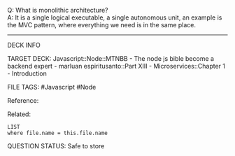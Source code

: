 Q: What is monolithic architecture?  
A: It is a single logical executable, a single autonomous unit, an example is the MVC pattern, where everything we need is in the same place.
<!--ID: 1693660758392-->

---

DECK INFO

TARGET DECK: Javascript::Node::MTNBB - The node js bible become a backend expert - marluan espiritusanto::Part XIII - Microservices::Chapter 1 - Introduction

FILE TAGS: #Javascript #Node

Reference:

Related:

```dataview
LIST
where file.name = this.file.name
```

QUESTION STATUS: Safe to store